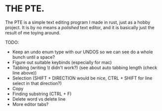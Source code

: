 # THE PTE.

The PTE is a simple text editing program I made in rust, just as a hobby project.
It is by no means a *polished* text editor, and it is basically just the result of me toying around.

TODO:
* Keep an undo enum type with our UNDOS so we can see do a whole bunch until a space?
* Figure out suitable keybinds (especially for mac)
* Tabbing (writing \t didn't work?) (see about auto tabbing length (check line above))
* Selection (SHIFT + DIRECTION would be nice, CTRL + SHIFT for line select in that direction?)
* Copy
* Finding substring (CTRL + F)
* Delete word vs delete line
* More editor tabs?